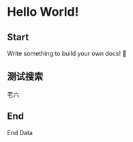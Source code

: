# Hello World!

## Start

Write something to build your own docs! 🎁


## 测试搜索

老六

## End

End Data
